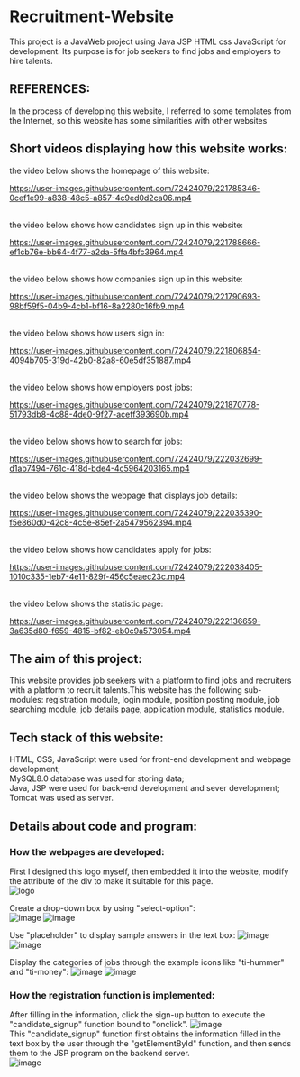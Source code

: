 # Recruitment-Website
This project is a JavaWeb project using Java JSP HTML css JavaScript for development. Its purpose is for job seekers to find jobs and employers to hire talents.<br>
## REFERENCES:
In the process of developing this website, I referred to some templates from the Internet, so this website has some similarities with other websites
## Short videos displaying how this website works:
the video below shows the homepage of this website:<br>

https://user-images.githubusercontent.com/72424079/221785346-0cef1e99-a838-48c5-a857-4c9ed0d2ca06.mp4

<br>the video below shows how candidates sign up in this website:<br>


https://user-images.githubusercontent.com/72424079/221788666-ef1cb76e-bb64-4f77-a2da-5ffa4bfc3964.mp4

<br>the video below shows how companies sign up in this website:<br>


https://user-images.githubusercontent.com/72424079/221790693-98bf59f5-04b9-4cb1-bf16-8a2280c16fb9.mp4

<br>the video below shows how users sign in:


https://user-images.githubusercontent.com/72424079/221806854-4094b705-319d-42b0-82a8-60e5df351887.mp4

<br>the video below shows how employers post jobs:


https://user-images.githubusercontent.com/72424079/221870778-51793db8-4c88-4de0-9f27-aceff393690b.mp4

<br>the video below shows how to search for jobs:


https://user-images.githubusercontent.com/72424079/222032699-d1ab7494-761c-418d-bde4-4c5964203165.mp4

<br>the video below shows the webpage that displays job details:


https://user-images.githubusercontent.com/72424079/222035390-f5e860d0-42c8-4c5e-85ef-2a5479562394.mp4


<br>the video below shows how candidates apply for jobs:



https://user-images.githubusercontent.com/72424079/222038405-1010c335-1eb7-4e11-829f-456c5eaec23c.mp4


<br>the video below shows the statistic page:


https://user-images.githubusercontent.com/72424079/222136659-3a635d80-f659-4815-bf82-eb0c9a573054.mp4


## The aim of this project:
This website provides job seekers with a platform to find jobs and recruiters with a platform to recruit talents.This website has the following sub-modules: registration module, login module, position posting module, job searching module, job details page, application module, statistics module.
## Tech stack of this website:
HTML, CSS, JavaScript were used for front-end development and webpage development;<br>
MySQL8.0 database was used for storing data;<br>
Java, JSP were used for back-end development and sever development;<br>
Tomcat was used as server.
## Details about code and program:
### How the webpages are developed:
First I designed this logo myself, then embedded it into the website, modify the attribute of the div to make it suitable for this page. <br>
![logo](https://user-images.githubusercontent.com/72424079/224461223-4cb59297-1e5f-4f65-a903-c9d6ef5d4b15.png)

Create a drop-down box by using "select-option":<br>
![image](https://user-images.githubusercontent.com/72424079/224461103-a6e6ed0f-4e01-4c86-895a-0aaac695bf2a.png)
![image](https://user-images.githubusercontent.com/72424079/224461142-e98606d3-90c3-4ea9-a5fb-68b013bcac56.png)

Use "placeholder" to display sample answers in the text box:
![image](https://user-images.githubusercontent.com/72424079/224461352-655080bf-b8fb-4500-b544-8051115f767c.png)
![image](https://user-images.githubusercontent.com/72424079/224461366-48fc50a6-be24-424d-ba09-b4dda625339c.png)

Display the categories of jobs through the example icons like "ti-hummer" and "ti-money":
![image](https://user-images.githubusercontent.com/72424079/224461441-07dc1ea4-d45a-403c-8b7d-770cc32ee6cb.png)
![image](https://user-images.githubusercontent.com/72424079/224461453-44a75173-99ab-41f5-89ed-5eb765b0835b.png)

### How the registration function is implemented:
After filling in the information, click the sign-up button to execute the "candidate_signup" function bound to "onclick".
![image](https://user-images.githubusercontent.com/72424079/224462451-2c49863c-697e-4514-b419-57488538e186.png)
<br>This "candidate_signup" function first obtains the information filled in the text box by the user through the "getElementById" function, and then sends them to the JSP program on the backend server.<br>
![image](https://user-images.githubusercontent.com/72424079/224462552-295d3e97-4c84-4205-b881-8604d7f94f25.png)
